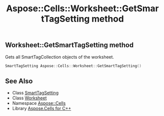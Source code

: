 ﻿---
title: Aspose::Cells::Worksheet::GetSmartTagSetting method
linktitle: GetSmartTagSetting
second_title: Aspose.Cells for C++ API Reference
description: 'Aspose::Cells::Worksheet::GetSmartTagSetting method. Gets all SmartTagCollection objects of the worksheet in C++.'
type: docs
weight: 11200
url: /cpp/aspose.cells/worksheet/getsmarttagsetting/
---
## Worksheet::GetSmartTagSetting method


Gets all SmartTagCollection objects of the worksheet.

```cpp
SmartTagSetting Aspose::Cells::Worksheet::GetSmartTagSetting()
```

## See Also

* Class [SmartTagSetting](../../../aspose.cells.markup/smarttagsetting/)
* Class [Worksheet](../)
* Namespace [Aspose::Cells](../../)
* Library [Aspose.Cells for C++](../../../)
